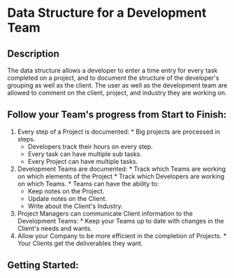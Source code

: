 # Data Structure for a Development Team

## Description

The data structure allows a developer to enter a time entry for every task completed on a project, and to document the structure of the developer's grouping as well as the client. The user as well as the development team are allowed to comment on the client, project, and industry they are working on.

## Follow your Team's progress from Start to Finish:
  1. Every step of a Project is documented:
    * Big projects are processed in steps.
      * Developers track their hours on every step.
      * Every task can have multiple sub tasks.
      * Every Project can have multiple tasks.
  2. Development Teams are documented:
    * Track which Teams are working on which elements of the Project
    * Track which Developers are working on which Teams.
    * Teams can have the ability to:
        * Keep notes on the Project.
        * Update notes on the Client.
        * Write about the Client's Industry.
  3. Project Managers can communicate Client information to the Development Teams:
    * Keep your Teams up to date with changes in the Client's needs and wants.
  4. Allow your Company to be more efficient in the completion of Projects.
    * Your Clients get the deliverables they want.

## Getting Started:
